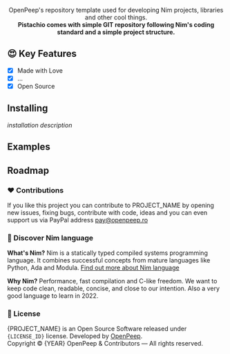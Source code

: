 <p align="center">OpenPeep's repository template used for developing Nim projects, libraries and other cool things.<br><strong>Pistachio comes with simple GIT repository following Nim's coding standard and a simple project structure.</strong></p>

## 😍 Key Features
- [x] Made with Love
- [x] ...
- [x] Open Source

## Installing
_installation description_

## Examples


## Roadmap

### ❤ Contributions
If you like this project you can contribute to PROJECT_NAME by opening new issues, fixing bugs, contribute with code, ideas and you can even support us via PayPal address pay@openpeep.ro

### 👑 Discover Nim language
<strong>What's Nim?</strong> Nim is a statically typed compiled systems programming language. It combines successful concepts from mature languages like Python, Ada and Modula. [Find out more about Nim language](https://nim-lang.org/)

<strong>Why Nim?</strong> Performance, fast compilation and C-like freedom. We want to keep code clean, readable, concise, and close to our intention. Also a very good language to learn in 2022.

### 🎩 License
{PROJECT_NAME} is an Open Source Software released under `{LICENSE_ID}` license. Developed by [OpenPeep](https://github.com/openpeep).<br>
Copyright &copy; {YEAR} OpenPeep & Contributors &mdash; All rights reserved.
